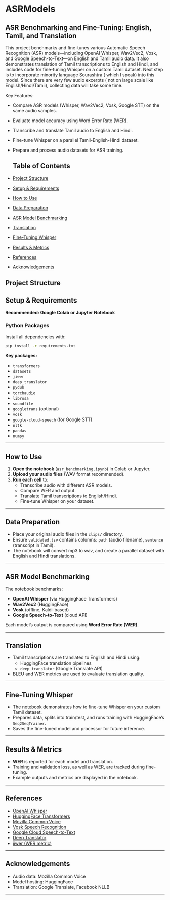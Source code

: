 # ASRModels

## ASR Benchmarking and Fine-Tuning: English, Tamil, and Translation

This project benchmarks and fine-tunes various Automatic Speech Recognition (ASR) models—including OpenAI Whisper, Wav2Vec2, Vosk, and Google Speech-to-Text—on English and Tamil audio data. It also demonstrates translation of Tamil transcriptions to English and Hindi, and includes code for fine-tuning Whisper on a custom Tamil dataset. Next step is to incorporate minority language Sourashtra ( which I speak) into this model. Since there are very few audio excerpts ( not on large scale like English/Hindi/Tamil), collecting data will take some time. 

Key Features:

- Compare ASR models (Whisper, Wav2Vec2, Vosk, Google STT) on the same audio samples.
- Evaluate model accuracy using Word Error Rate (WER).
- Transcribe and translate Tamil audio to English and Hindi.
- Fine-tune Whisper on a parallel Tamil-English-Hindi dataset.
- Prepare and process audio datasets for ASR training.

  ## Table of Contents

- [Project Structure](#project-structure)
- [Setup & Requirements](#setup--requirements)
- [How to Use](#how-to-use)
- [Data Preparation](#data-preparation)
- [ASR Model Benchmarking](#asr-model-benchmarking)
- [Translation](#translation)
- [Fine-Tuning Whisper](#fine-tuning-whisper)
- [Results & Metrics](#results--metrics)
- [References](#references)
- [Acknowledgements](#acknowledgements)

## Project Structure

## Setup & Requirements
**Recommended: Google Colab or Jupyter Notebook**

### Python Packages

Install all dependencies with:
```bash
pip install -r requirements.txt
```

**Key packages:**
- `transformers`
- `datasets`
- `jiwer`
- `deep_translator`
- `pydub`
- `torchaudio`
- `librosa`
- `soundfile`
- `googletrans` (optional)
- `vosk`
- `google-cloud-speech` (for Google STT)
- `nltk`
- `pandas`
- `numpy`

---

## How to Use

1. **Open the notebook** (`asr_benchmarking.ipynb`) in Colab or Jupyter.
2. **Upload your audio files** (WAV format recommended).
3. **Run each cell** to:
   - Transcribe audio with different ASR models.
   - Compare WER and output.
   - Translate Tamil transcriptions to English/Hindi.
   - Fine-tune Whisper on your dataset.

---

## Data Preparation

- Place your original audio files in the `clips/` directory.
- Ensure `validated.tsv` contains columns: `path` (audio filename), `sentence` (transcript in Tamil).
- The notebook will convert mp3 to wav, and create a parallel dataset with English and Hindi translations.

---

## ASR Model Benchmarking

The notebook benchmarks:
- **OpenAI Whisper** (via HuggingFace Transformers)
- **Wav2Vec2** (HuggingFace)
- **Vosk** (offline, Kaldi-based)
- **Google Speech-to-Text** (cloud API)

Each model’s output is compared using **Word Error Rate (WER)**.

---

## Translation

- Tamil transcriptions are translated to English and Hindi using:
  - HuggingFace translation pipelines
  - `deep_translator` (Google Translate API)
- BLEU and WER metrics are used to evaluate translation quality.

---

## Fine-Tuning Whisper

- The notebook demonstrates how to fine-tune Whisper on your custom Tamil dataset.
- Prepares data, splits into train/test, and runs training with HuggingFace’s `Seq2SeqTrainer`.
- Saves the fine-tuned model and processor for future inference.

---

## Results & Metrics

- **WER** is reported for each model and translation.
- Training and validation loss, as well as WER, are tracked during fine-tuning.
- Example outputs and metrics are displayed in the notebook.

---

## References

- [OpenAI Whisper](https://github.com/openai/whisper)
- [HuggingFace Transformers](https://huggingface.co/docs/transformers/index)
- [Mozilla Common Voice](https://commonvoice.mozilla.org/)
- [Vosk Speech Recognition](https://alphacephei.com/vosk/)
- [Google Cloud Speech-to-Text](https://cloud.google.com/speech-to-text)
- [Deep Translator](https://github.com/nidhaloff/deep-translator)
- [jiwer (WER metric)](https://github.com/jitsi/jiwer)

---

## Acknowledgements

- Audio data: Mozilla Common Voice
- Model hosting: HuggingFace
- Translation: Google Translate, Facebook NLLB

---

